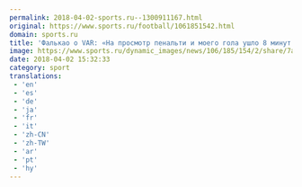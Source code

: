```yaml
---
permalink: 2018-04-02-sports.ru--1300911167.html
original: https://www.sports.ru/football/1061851542.html
domain: sports.ru
title: 'Фалькао о VAR: «На просмотр пенальти и моего гола ушло 8 минут. Почему судья добавил только две минуты? Это может убить футбол»'
image: https://www.sports.ru/dynamic_images/news/106/185/154/2/share/7acd2d.png
date: 2018-04-02 15:32:33
category: sport
translations: 
 - 'en'
 - 'es'
 - 'de'
 - 'ja'
 - 'fr'
 - 'it'
 - 'zh-CN'
 - 'zh-TW'
 - 'ar'
 - 'pt'
 - 'hy'
---
```


